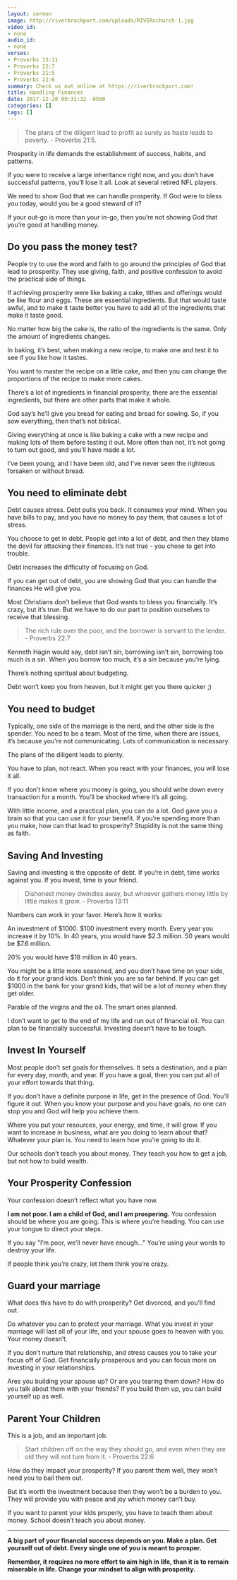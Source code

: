 ```yaml
---
layout: sermon
image: http://riverbrockport.com/uploads/RIVERxchurch-1.jpg
video_id:
- none
audio_id:
- none
verses:
- Proverbs 13:11
- Proverbs 22:7
- Proverbs 21:5
- Proverbs 22:6
summary: Check us out online at https://riverbrockport.com!
title: Handling Finances
date: 2017-12-20 09:31:32 -0500
categories: []
tags: []
---
```

> The plans of the diligent lead to profit as surely as haste leads to poverty. - Proverbs 21:5.

Prosperity in life demands the establishment of success, habits, and patterns. 

If you were to receive a large inheritance right now, and you don’t have successful patterns, you’ll lose it all. Look at several retired NFL players.

We need to show God that we can handle prosperity. If God were to bless you today, would you be a good steward of it?

If your out-go is more than your in-go, then you’re not showing God that you’re good at handling money. 

## Do you pass the money test?

People try to use the word and faith to go around the principles of God that lead to prosperity. They use giving, faith, and positive confession to avoid the practical side of things. 

If achieving prosperity were like baking a cake, tithes and offerings would be like flour and eggs. These are essential ingredients. But that would taste awful, and to make it taste better you have to add all of the ingredients that make it taste good.

No matter how big the cake is, the ratio of the ingredients is the same. Only the amount of ingredients changes.

In baking, it’s best, when making a new recipe, to make one and test it to see if you like how it tastes. 

You want to master the recipe on a little cake, and then you can change the proportions of the recipe to make more cakes. 

There’s a lot of ingredients in financial prosperity, there are the essential ingredients, but there are other parts that make it whole.

God say’s he’ll give you bread for eating and bread for sowing. So, if you sow everything, then that’s not biblical.

Giving everything at once is like baking a cake with a new recipe and making lots of them before testing it out. More often than not, it’s not going to turn out good, and you’ll have made a lot.

I’ve been young, and I have been old, and I’ve never seen the righteous forsaken or without bread. 

## You need to eliminate debt 

Debt causes stress. Debt pulls you back. It consumes your mind. When you have bills to pay, and you have no money to pay them, that causes a lot of stress.

You choose to get in debt. People get into a lot of debt, and then they blame the devil for attacking their finances. It’s not true - you chose to get into trouble. 

Debt increases the difficulty of focusing on God. 

If you can get out of debt, you are showing God that you can handle the finances He will give you. 

Most Christians don’t believe that God wants to bless you financially. It’s crazy, but it’s true. But we have to do our part to position ourselves to receive that blessing. 

> The rich rule over the poor, and the borrower is servant to the lender. - Proverbs 22:7

Kenneth Hagin would say, debt isn’t sin, borrowing isn’t sin, borrowing too much is a sin. When you borrow too much, it’s a sin because you’re lying. 

There’s nothing spiritual about budgeting. 

Debt won’t keep you from heaven, but it might get you there quicker ;)

## You need to budget

Typically, one side of the marriage is the nerd, and the other side is the spender. You need to be a team. Most of the time, when there are issues, it’s because you’re not communicating. Lots of communication is necessary.

The plans of the diligent leads to plenty.

You have to plan, not react. When you react with your finances, you will lose it all.

If you don’t know where you money is going, you should write down every transaction for a month. You’ll be shocked where it’s all going. 

With little income, and a practical plan, you can do a lot. God gave you a brain so that you can use it for your benefit. If you’re spending more than you make, how can that lead to prosperity? Stupidity is not the same thing as faith.

## Saving And Investing

Saving and investing is the opposite of debt. If you’re in debt, time works against you. If you invest, time is your friend.

> Dishonest money dwindles away, but whoever gathers money little by little makes it grow. - Proverbs 13:11

Numbers can work in your favor. Here’s how it works: 

An investment of $1000. $100 investment every month. Every year you increase it by 10%. In 40 years, you would have $2.3 million. 50 years would be $7.6 million.

20% you would have $18 million in 40 years. 

You might be a little more seasoned, and you don’t have time on your side, do it for your grand kids. Don’t think you are so far behind. If you can get $1000 in the bank for your grand kids, that will be a lot of money when they get older. 

Parable of the virgins and the oil. The smart ones planned. 

I don’t want to get to the end of my life and run out of financial oil. You can plan to be financially successful. Investing doesn’t have to be tough. 

## Invest In Yourself

Most people don’t set goals for themselves. It sets a destination, and a plan for every day, month, and year. If you have a goal, then you can put all of your effort towards that thing. 

If you don’t have a definite purpose in life, get in the presence of God. You’ll figure it out. When you know your purpose and you have goals, no one can stop you and God will help you achieve them.

Where you put your resources, your energy, and time, it will grow. If you want to increase in business, what are you doing to learn about that? Whatever your plan is. You need to learn how you’re going to do it. 

Our schools don’t teach you about money. They teach you how to get a job, but not how to build wealth.

## Your Prosperity Confession

Your confession doesn’t reflect what you have now. 

**I am not poor. I am a child of God, and I am prospering.** You confession should be where you are going. This is where you’re heading. You can use your tongue to direct your steps. 

If you say "I’m poor, we’ll never have enough…" You’re using your words to destroy your life. 

If people think you’re crazy, let them think you’re crazy. 

## Guard your marriage

What does this have to do with prosperity? Get divorced, and you’ll find out. 

Do whatever you can to protect your marriage. What you invest in your marriage will last all of your life, and your spouse goes to heaven with you. Your money doesn’t.

If you don’t nurture that relationship, and stress causes you to take your focus off of God. Get financially prosperous and you can focus more on investing in your relationships. 

Ares you building your spouse up? Or are you tearing them down? How do you talk about them with your friends? If you build them up, you can build yourself up as well. 

## Parent Your Children

This is a job, and an important job. 

> Start children off on the way they should go, and even when they are old they will not turn from it. - Proverbs 22:6

How do they impact your prosperity? If you parent them well, they won’t need you to bail them out. 

But it’s worth the investment because then they won’t be a burden to you. They will provide you with peace and joy which money can’t buy. 

If you want to parent your kids properly, you have to teach them about money. School doesn’t teach you about money. 

---

**A big part of your financial success depends on you. Make a plan. Get yourself out of debt. Every single one of you is meant to prosper.**

**Remember, it requires no more effort to aim high in life, than it is to remain miserable in life. Change your mindset to align with prosperity.**